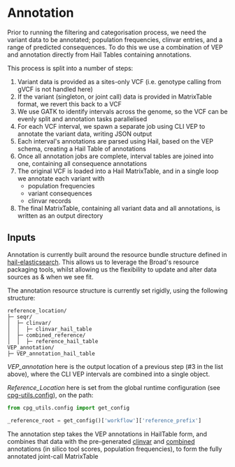 # Annotation

Prior to running the filtering and categorisation process, we need the variant data to be annotated; population
frequencies, clinvar entries, and a range of predicted consequences. To do this we use a combination of VEP and
annotation directly from Hail Tables containing annotations.

This process is split into a number of steps:

1. Variant data is provided as a sites-only VCF (i.e. genotype calling from gVCF is not handled here)
2. If the variant (singleton, or joint call) data is provided in MatrixTable format, we revert this back to a VCF
3. We use GATK to identify intervals across the genome, so the VCF can be evenly split and annotation tasks parallelised
4. For each VCF interval, we spawn a separate job using CLI VEP to annotate the variant data, writing JSON output
5. Each interval's annotations are parsed using Hail, based on the VEP schema, creating a Hail Table of annotations
6. Once all annotation jobs are complete, interval tables are joined into one, containing all consequence annotations
7. The original VCF is loaded into a Hail MatrixTable, and in a single loop we annotate each variant with
   - population frequencies
   - variant consequences
   - clinvar records
8. The final MatrixTable, containing all variant data and all annotations, is written as an output directory

## Inputs

Annotation is currently built around the resource bundle structure defined in [hail-elasticsearch](https://github.com/broadinstitute/hail-elasticsearch-pipelines).
This allows us to leverage the Broad's resource packaging tools, whilst allowing us the flexibility to update and alter
data sources as & when we see fit.

The annotation resource structure is currently set rigidly, using the following structure:

```text
reference_location/
├─ seqr/
│  ├─ clinvar/
│  │  ├─ clinvar_hail_table
│  ├─ combined_reference/
│  │  ├─ reference_hail_table
VEP_annotation/
├─ VEP_annotation_hail_table
```

*VEP_annotation* here is the output location of a previous step (#3 in the list above), where the CLI VEP
intervals are combined into a single object.

*Reference_Location* here is set from the global runtime configuration (see [cpg-utils.config](https://github.com/populationgenomics/cpg-utils/blob/main/cpg_utils/config.py)),
on the path:

```python
from cpg_utils.config import get_config

_reference_root = get_config()['workflow']['reference_prefix']
```

The annotation step takes the VEP annotations in HailTable form, and combines that data with the
pre-generated [clinvar](https://github.com/broadinstitute/hail-elasticsearch-pipelines/blob/master/hail_scripts/utils/clinvar.py)
and [combined](https://github.com/broadinstitute/hail-elasticsearch-pipelines/blob/master/download_and_create_reference_datasets/v02/hail_scripts/write_combined_reference_data_ht.py)
annotations (in silico tool scores, population frequencies), to form the fully annotated joint-call MatrixTable
